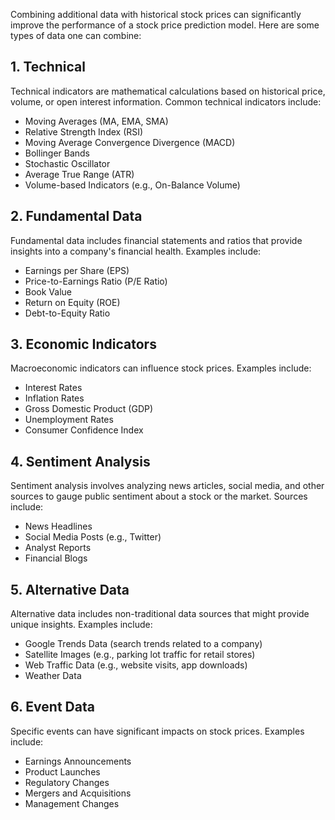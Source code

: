 Combining additional data with historical stock prices can significantly improve the performance of a stock price prediction model. Here are some types of data one can combine:

## 1. Technical 

Technical indicators are mathematical calculations based on historical price, volume, or open interest information. Common technical indicators include:

- Moving Averages (MA, EMA, SMA)
- Relative Strength Index (RSI)
- Moving Average Convergence Divergence (MACD)
- Bollinger Bands
- Stochastic Oscillator
- Average True Range (ATR)
- Volume-based Indicators (e.g., On-Balance Volume)

## 2. Fundamental Data

Fundamental data includes financial statements and ratios that provide insights into a company's financial health. Examples include:

- Earnings per Share (EPS)
- Price-to-Earnings Ratio (P/E Ratio)
- Book Value
- Return on Equity (ROE)
- Debt-to-Equity Ratio

## 3. Economic Indicators

Macroeconomic indicators can influence stock prices. Examples include:

- Interest Rates
- Inflation Rates
- Gross Domestic Product (GDP)
- Unemployment Rates
- Consumer Confidence Index

## 4. Sentiment Analysis

Sentiment analysis involves analyzing news articles, social media, and other sources to gauge public sentiment about a stock or the market. Sources include:

- News Headlines
- Social Media Posts (e.g., Twitter)
- Analyst Reports
- Financial Blogs


## 5. Alternative Data

Alternative data includes non-traditional data sources that might provide unique insights. Examples include:

- Google Trends Data (search trends related to a company)
- Satellite Images (e.g., parking lot traffic for retail stores)
- Web Traffic Data (e.g., website visits, app downloads)
- Weather Data


## 6. Event Data

Specific events can have significant impacts on stock prices. Examples include:

- Earnings Announcements
- Product Launches
- Regulatory Changes
- Mergers and Acquisitions
- Management Changes
